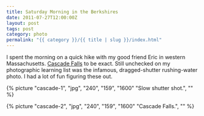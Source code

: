 ```yaml
---
title: Saturday Morning in the Berkshires
date: 2011-07-27T12:00:00Z
layout: post
tags: post
category: photo
permalink: "{{ category }}/{{ title | slug }}/index.html"
---
```


I spent the morning on a quick hike with my good friend Eric in western Massachusetts. [Cascade Falls](http://berkshirehiking.com/hikes/the_cascades.html) to be exact. Still unchecked on my photographic learning list was the infamous, dragged-shutter rushing-water photo. I had a lot of fun figuring these out.

{% picture "cascade-1", "jpg", "240", "159", "1600" "Slow shutter shot.", "" %}

{% picture "cascade-2", "jpg", "240", "159", "1600" "Cascade Falls.", "" %}
